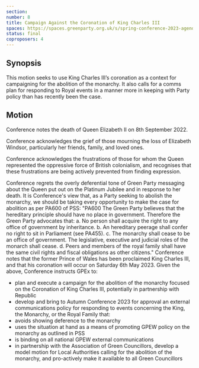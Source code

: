 ```yaml
---
section:
number: 8
title: Campaign Against the Coronation of King Charles III
spaces: https://spaces.greenparty.org.uk/s/spring-conference-2023-agenda-forum/?contentId=117131
status: final
coproposers: 4
---
```

## Synopsis
This motion seeks to use King Charles III’s coronation as a context for campaigning
for the abolition of the monarchy. It also calls for a comms plan for responding to
Royal events in a manner more in keeping with Party policy than has recently been
the case.

## Motion
Conference notes the death of Queen Elizabeth II on 8th September 2022.

Conference acknowledges the grief of those mourning the loss of Elizabeth
Windsor, particularly her friends, family, and loved ones.

Conference acknowledges the frustrations of those for whom the Queen
represented the oppressive force of British colonialism, and recognises that these
frustrations are being actively prevented from finding expression.

Conference regrets the overly deferential tone of Green Party messaging about the
Queen put out on the Platinum Jubilee and in response to her death. It is
Conference's view that, as a Party seeking to abolish the monarchy, we should be
taking every opportunity to make the case for abolition as per PA600 of PSS:
"PA600 The Green Party believes that the hereditary principle should have no
place in government. Therefore the Green Party advocates that:
a. No person shall acquire the right to any office of government by
inheritance.
b. An hereditary peerage shall confer no right to sit in Parliament (see PA455).
c. The monarchy shall cease to be an office of government. The legislative,
executive and judicial roles of the monarch shall cease.
d. Peers and members of the royal family shall have the same civil rights and
fiscal obligations as other citizens."
Conference notes that the former Prince of Wales has been proclaimed King
Charles III, and that his coronation will occur on Saturday 6th May 2023.
Given the above, Conference instructs GPEx to:
* plan and execute a campaign for the abolition of the monarchy focused on
the Coronation of King Charles III, potentially in partnership with Republic
* develop and bring to Autumn Conference 2023 for approval an external
communications policy for responding to events concerning the King, the
Monarchy, or the Royal Family that:
* avoids showing deference to the monarchy
* uses the situation at hand as a means of promoting GPEW policy on
the monarchy as outlined in PSS
* is binding on all national GPEW external communications
* in partnership with the Association of Green Councillors, develop a model
motion for Local Authorities calling for the abolition of the monarchy, and
pro-actively make it available to all Green Councillors
